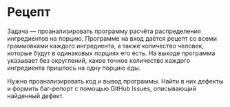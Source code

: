 # Рецепт
Задача — проанализировать программу расчёта распределения ингредиентов на порцию. Программе на вход даётся рецепт со всеми граммовками каждого ингредиента, а также количество человек, которые будут в одинаковых порциях его есть. На выходе программа указывает без округлений, какое точное количество каждого ингредиента пришлось на одну порцию еды.
 
 Нужно проанализировать код и вывод программы. Найти в них дефекты и формить баг-репорт с помощью GitHub Issues, описывающий найденный дефект.
